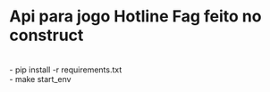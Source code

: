# Api para jogo Hotline Fag feito no construct
<br>
- pip install -r requirements.txt<br>
- make start_env
